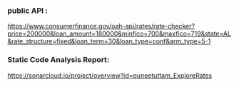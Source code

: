 ### public API : 

  https://www.consumerfinance.gov/oah-api/rates/rate-checker?price=200000&loan_amount=180000&minfico=700&maxfico=719&state=AL&rate_structure=fixed&loan_term=30&loan_type=conf&arm_type=5-1


### Static Code Analysis Report: 

  https://sonarcloud.io/project/overview?id=puneetuttam_ExploreRates

